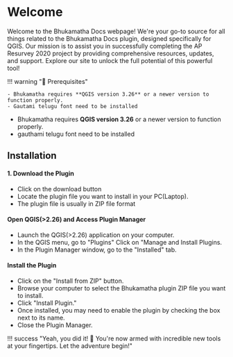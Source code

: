 # Welcome

Welcome to the Bhukamatha Docs webpage! We're your go-to source for all things related to the Bhukamatha Docs plugin, designed specifically for QGIS. Our mission is to assist you in successfully completing the AP Resurvey 2020 project by providing comprehensive resources, updates, and support. Explore our site to unlock the full potential of this powerful tool!

!!! warning "🌵 Prerequisites"

    - Bhukamatha requires **QGIS version 3.26** or a newer version to function properly.
    - Gautami telugu font need to be installed

- Bhukamatha requires **QGIS version 3.26** or a newer version to function properly.
- gauthami telugu font need to be installed

## **Installation**

#### 1. Download the Plugin

- Click on the download button
- Locate the plugin file you want to install in your PC(Laptop).
- The plugin file is usually in ZIP file format

#### Open QGIS(>2.26) and Access Plugin Manager

- Launch the QGIS(>2.26) application on your computer.
- In the QGIS menu, go to "Plugins" Click on "Manage and Install Plugins.
- In the Plugin Manager window, go to the "Installed" tab.

#### Install the Plugin

- Click on the "Install from ZIP" button.
- Browse your computer to select the Bhukamatha plugin ZIP file you want to install.
- Click "Install Plugin."
- Once installed, you may need to enable the plugin by checking the box next to its name.
- Close the Plugin Manager.

!!! success "Yeah, you did it! 🚀 You're now armed with incredible new tools at your fingertips. Let the adventure begin!"
